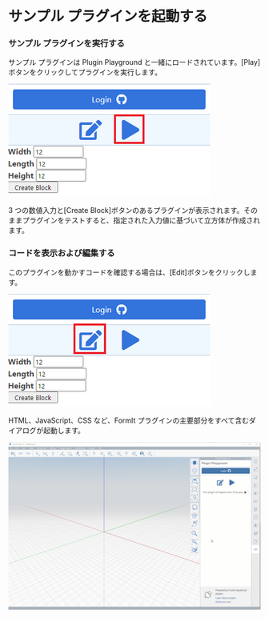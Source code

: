 # サンプル プラグインを起動する

### サンプル プラグインを実行する

サンプル プラグインは Plugin Playground と一緒にロードされています。[Play]ボタンをクリックしてプラグインを実行します。

![Step 1](<../../../.gitbook/assets/run a plugin.png>)

3 つの数値入力と[Create Block]ボタンのあるプラグインが表示されます。そのままプラグインをテストすると、指定された入力値に基づいて立方体が作成されます。

### コードを表示および編集する

このプラグインを動かすコードを確認する場合は、[Edit]ボタンをクリックします。

![Step2](<../../../.gitbook/assets/edit a plugin.png>)

HTML、JavaScript、CSS など、FormIt プラグインの主要部分をすべて含むダイアログが起動します。

![](<../../../.gitbook/assets/02-view and edit playground code.gif>)
